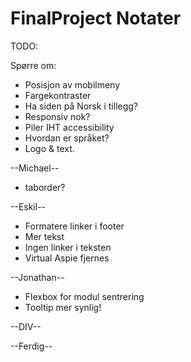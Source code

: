 # FinalProject Notater

TODO:

Spørre om:
- Posisjon av mobilmeny
- Fargekontraster
- Ha siden på Norsk i tillegg?
- Responsiv nok?
- Piler IHT accessibility
- Hvordan er språket? 
- Logo & text.


--Michael--
- taborder?

--Eskil--
- Formatere linker i footer
- Mer tekst
- Ingen linker i teksten
- Virtual Aspie fjernes

--Jonathan--

- Flexbox for modul sentrering
- Tooltip mer synlig!

--DIV--

--Ferdig--

